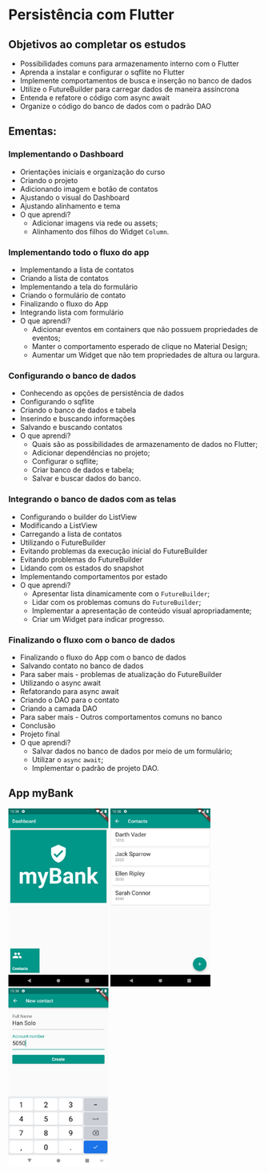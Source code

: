 # Persistência com Flutter

## Objetivos ao completar os estudos
- Possibilidades comuns para armazenamento interno com o Flutter
- Aprenda a instalar e configurar o sqflite no Flutter
- Implemente comportamentos de busca e inserção no banco de dados
- Utilize o FutureBuilder para carregar dados de maneira assíncrona
- Entenda e refatore o código com async await
- Organize o código do banco de dados com o padrão DAO

## Ementas:

### Implementando o Dashboard
- Orientações iniciais e organização do curso
- Criando o projeto
- Adicionando imagem e botão de contatos
- Ajustando o visual do Dashboard
- Ajustando alinhamento e tema
- O que aprendi?
    - Adicionar imagens via rede ou assets;
    - Alinhamento dos filhos do Widget `Column`.

### Implementando todo o fluxo do app
- Implementando a lista de contatos
- Criando a lista de contatos
- Implementando a tela do formulário
- Criando o formulário de contato
- Finalizando o fluxo do App
- Integrando lista com formulário
- O que aprendi?
    - Adicionar eventos em containers que não possuem propriedades de eventos;
    - Manter o comportamento esperado de clique no Material Design;
    - Aumentar um Widget que não tem propriedades de altura ou largura.

### Configurando o banco de dados
- Conhecendo as opções de persistência de dados
- Configurando o sqflite
- Criando o banco de dados e tabela
- Inserindo e buscando informações
- Salvando e buscando contatos
- O que aprendi?
    - Quais são as possibilidades de armazenamento de dados no Flutter;
    - Adicionar dependências no projeto;
    - Configurar o sqflite;
    - Criar banco de dados e tabela;
    - Salvar e buscar dados do banco.

### Integrando o banco de dados com as telas
- Configurando o builder do ListView
- Modificando a ListView
- Carregando a lista de contatos
- Utilizando o FutureBuilder
- Evitando problemas da execução inicial do FutureBuilder
- Evitando problemas do FutureBuilder
- Lidando com os estados do snapshot
- Implementando comportamentos por estado
- O que aprendi?
    - Apresentar lista dinamicamente com o `FutureBuilder`;
    - Lidar com os problemas comuns do `FutureBuilder`;
    - Implementar a apresentação de conteúdo visual apropriadamente;
    - Criar um Widget para indicar progresso.

### Finalizando o fluxo com o banco de dados
- Finalizando o fluxo do App com o banco de dados
- Salvando contato no banco de dados
- Para saber mais - problemas de atualização do FutureBuilder
- Utilizando o async await
- Refatorando para async await
- Criando o DAO para o contato
- Criando a camada DAO
- Para saber mais - Outros comportamentos comuns no banco
- Conclusão
- Projeto final
- O que aprendi?
    - Salvar dados no banco de dados por meio de um formulário;
    - Utilizar o `async` `await`;
    - Implementar o padrão de projeto DAO.


## App myBank

<p float="left">
<img src="assets/img/screen01.png" width="200">
<img src="assets/img/screen02.png" width="200">
<img src="assets/img/screen03.png" width="200">
</p>
